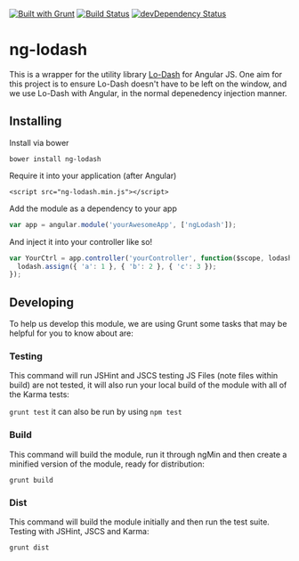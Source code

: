 [![Built with Grunt](https://cdn.gruntjs.com/builtwith.png)](http://gruntjs.com/)
[![Build Status](https://travis-ci.org/rockabox/ng-lodash.svg?branch=master)](https://travis-ci.org/rockabox/ng-lodash)
[![devDependency Status](https://david-dm.org/rockabox/ng-lodash/dev-status.svg)](https://david-dm.org/rockabox/ng-lodash#info=devDependencies)

ng-lodash
=========

This is a wrapper for the utility library [Lo-Dash](http://lodash.com/) for
Angular JS. One aim for this project is to ensure Lo-Dash doesn't have to be
left on the window, and we use Lo-Dash with Angular, in the normal depenedency
 injection manner.

## Installing
Install via bower

```bower install ng-lodash```

Require it into your application (after Angular)

```<script src="ng-lodash.min.js"></script>```

Add the module as a dependency to your app

```js
var app = angular.module('yourAwesomeApp', ['ngLodash']);
```

And inject it into your controller like so!

```js
var YourCtrl = app.controller('yourController', function($scope, lodash) {
  lodash.assign({ 'a': 1 }, { 'b': 2 }, { 'c': 3 });
});
```

## Developing

To help us develop this module, we are using Grunt some tasks that may be
helpful for you to know about are:

### Testing

This command will run JSHint and JSCS testing JS Files (note files within build)
are not tested, it will also run your local build of the module with all of the
Karma tests:

```grunt test``` it can also be run by using ```npm test```

### Build

This command will build the module, run it through ngMin and then create a
minified version of the module, ready for distribution:

```grunt build```

### Dist

This command will build the module initially and then run the test suite.
Testing with JSHint, JSCS and Karma:

```grunt dist```
